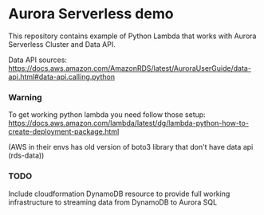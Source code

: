 # Aurora Serverless demo

This repository contains example of Python Lambda that works with Aurora Serverless Cluster and Data API.

Data API sources:
https://docs.aws.amazon.com/AmazonRDS/latest/AuroraUserGuide/data-api.html#data-api.calling.python

### Warning

To get working python lambda you need follow those setup:
https://docs.aws.amazon.com/lambda/latest/dg/lambda-python-how-to-create-deployment-package.html

(AWS in their envs has old version of boto3 library that don't have data api (rds-data))

### TODO

Include cloudformation DynamoDB resource to provide full working infrastructure to streaming data from DynamoDB to Aurora SQL
